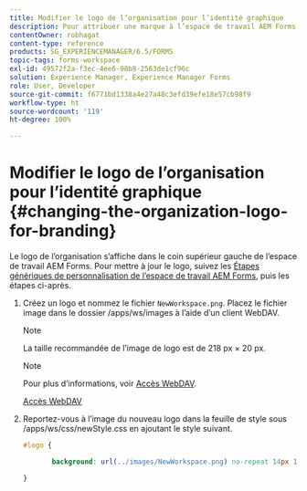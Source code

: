```yaml
---
title: Modifier le logo de l’organisation pour l’identité graphique
description: Pour attribuer une marque à l’espace de travail AEM Forms, remplacez le logo par défaut par celui de votre organisation.
contentOwner: robhagat
content-type: reference
products: SG_EXPERIENCEMANAGER/6.5/FORMS
topic-tags: forms-workspace
exl-id: 49572f2a-f3ec-4ee6-98b8-2563de1cf96c
solution: Experience Manager, Experience Manager Forms
role: User, Developer
source-git-commit: f6771bd1338a4e27a48c3efd39efe18e57cb98f9
workflow-type: ht
source-wordcount: '119'
ht-degree: 100%

---
```


# Modifier le logo de l’organisation pour l’identité graphique {#changing-the-organization-logo-for-branding}

Le logo de l’organisation s’affiche dans le coin supérieur gauche de l’espace de travail AEM Forms. Pour mettre à jour le logo, suivez les [Étapes génériques de personnalisation de l’espace de travail AEM Forms](/help/forms/using/generic-steps-html-workspace-customization.md#generic-steps-for-html-workspace-customization), puis les étapes ci-après.

1. Créez un logo et nommez le fichier `NewWorkspace.png`. Placez le fichier image dans le dossier /apps/ws/images à l’aide d’un client WebDAV.

   >[!NOTE]
   >
   >La taille recommandée de l’image de logo est de 218 px × 20 px.

   >[!NOTE]
   >
   >Pour plus d’informations, voir [Accès WebDAV](https://experienceleague.adobe.com/docs/experience-manager-65/administering/contentmanagement/webdav-access.html?lang=fr).

   [Accès WebDAV](https://experienceleague.adobe.com/docs/experience-manager-65/administering/contentmanagement/webdav-access.html?lang=fr)

1. Reportez-vous à l’image du nouveau logo dans la feuille de style sous /apps/ws/css/newStyle.css en ajoutant le style suivant.

   ```css
   #logo {
   
          background: url(../images/NewWorkspace.png) no-repeat 14px 11px;
   
   }
   ```
